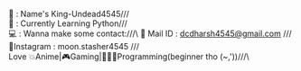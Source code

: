 👾 : Name's King-Undead4545/\/\/\
🧾 : Currently Learning Python/\/\/\
💻 : Wanna make some contact:/\/\/\ 
             📧 Mail ID : dcdharsh4545@gmail.com /\/\/\
             📱Instagram : moon.stasher4545 /\/\/\
             Love 💥Anime|🎮Gaming|👨🏼‍💻Programming(beginner tho (~,'))/\/\/\
